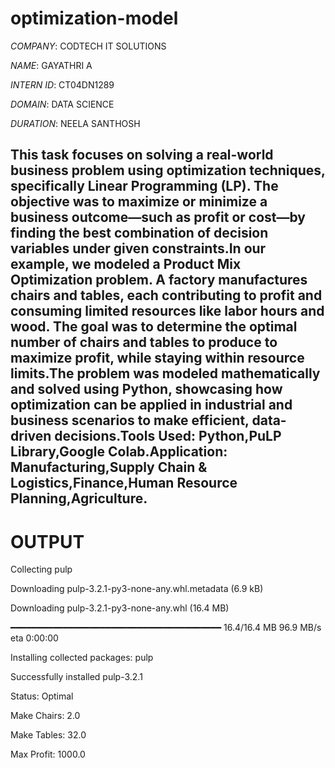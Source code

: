 # optimization-model

*COMPANY*: CODTECH IT SOLUTIONS

*NAME*: GAYATHRI A

*INTERN ID*: CT04DN1289

*DOMAIN*: DATA SCIENCE

*DURATION*: NEELA SANTHOSH

## This task focuses on solving a real-world business problem using optimization techniques, specifically Linear Programming (LP). The objective was to maximize or minimize a business outcome—such as profit or cost—by finding the best combination of decision variables under given constraints.In our example, we modeled a Product Mix Optimization problem. A factory manufactures chairs and tables, each contributing to profit and consuming limited resources like labor hours and wood. The goal was to determine the optimal number of chairs and tables to produce to maximize profit, while staying within resource limits.The problem was modeled mathematically and solved using Python, showcasing how optimization can be applied in industrial and business scenarios to make efficient, data-driven decisions.**Tools Used:** Python,PuLP Library,Google Colab.**Application:** Manufacturing,Supply Chain & Logistics,Finance,Human Resource Planning,Agriculture.

# OUTPUT

Collecting pulp

Downloading pulp-3.2.1-py3-none-any.whl.metadata (6.9 kB)
  
Downloading pulp-3.2.1-py3-none-any.whl (16.4 MB)

 ━━━━━━━━━━━━━━━━━━━━━━━━━━━━━━━━━━━━━━━━ 16.4/16.4 MB 96.9 MB/s eta 0:00:00
   
Installing collected packages: pulp

Successfully installed pulp-3.2.1

Status: Optimal

Make Chairs: 2.0

Make Tables: 32.0

Max Profit: 1000.0

